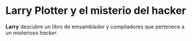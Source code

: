 # Larry Plotter y el misterio del hacker

**Larry** descubre un libro de emsamblador y compiladores que pertenece a un
misterioso *hacker*.
